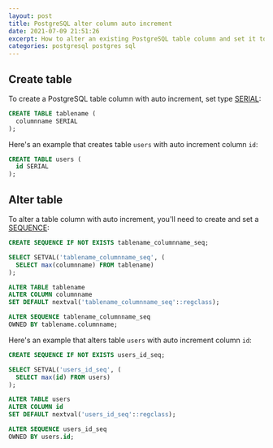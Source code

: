 ```yaml
---
layout: post
title: PostgreSQL alter column auto increment
date: 2021-07-09 21:51:26
excerpt: How to alter an existing PostgreSQL table column and set it to auto increment.
categories: postgresql postgres sql
---
```


## Create table

To create a PostgreSQL table column with auto increment, set type [SERIAL](https://www.postgresql.org/docs/current/datatype-numeric.html#DATATYPE-SERIAL):

```sql
CREATE TABLE tablename (
  columnname SERIAL
);
```

Here's an example that creates table `users` with auto increment column `id`:

```sql
CREATE TABLE users (
  id SERIAL
);
```

## Alter table

To alter a table column with auto increment, you'll need to create and set a [SEQUENCE](https://www.postgresql.org/docs/current/sql-createsequence.html):

```sql
CREATE SEQUENCE IF NOT EXISTS tablename_columnname_seq;

SELECT SETVAL('tablename_columnname_seq', (
  SELECT max(columnname) FROM tablename)
);

ALTER TABLE tablename
ALTER COLUMN columnname
SET DEFAULT nextval('tablename_columnname_seq'::regclass);

ALTER SEQUENCE tablename_columnname_seq
OWNED BY tablename.columnname;
```

Here's an example that alters table `users` with auto increment column `id`:

```sql
CREATE SEQUENCE IF NOT EXISTS users_id_seq;

SELECT SETVAL('users_id_seq', (
  SELECT max(id) FROM users)
);

ALTER TABLE users
ALTER COLUMN id
SET DEFAULT nextval('users_id_seq'::regclass);

ALTER SEQUENCE users_id_seq
OWNED BY users.id;
```
